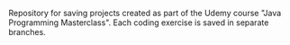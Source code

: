 Repository for saving projects created as part of the Udemy course "Java Programming Masterclass". Each coding exercise is saved in separate branches.
